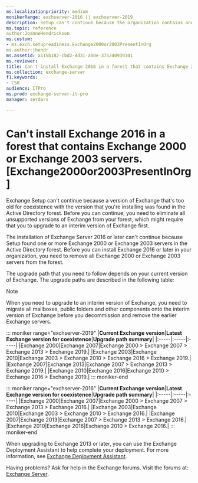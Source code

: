 ```yaml
---
ms.localizationpriority: medium
monikerRange: exchserver-2016 || exchserver-2019
description: Setup can't continue because the organization contains one or more Exchange servers that are too old.
ms.topic: reference
author:JoanneHendrickson
ms.custom:
- ms.exch.setupreadiness.Exchange2000or2003PresentInOrg
ms.author:jhendr
ms.assetid: a115b182-cbd2-4d31-aa0e-375240939301
ms.reviewer: 
title: Can't install Exchange 2016 in a forest that contains Exchange 2000 or Exchange 2003 servers. [Exchange2000or2003PresentInOrg]
ms.collection: exchange-server
f1.keywords:
- CSH
audience: ITPro
ms.prod: exchange-server-it-pro
manager: serdars

---
```


# Can't install Exchange 2016 in a forest that contains Exchange 2000 or Exchange 2003 servers. [Exchange2000or2003PresentInOrg]

Exchange Setup can't continue because a version of Exchange that's too old for coexistence with the version that you're installing was found in the Active Directory forest. Before you can continue, you need to eliminate all unsupported versions of Exchange from your forest, which might require that you to upgrade to an interim version of Exchange first.

The installation of Exchange Server 2016 or later can't continue because Setup found one or more Exchange 2000 or Exchange 2003 servers in the Active Directory forest. Before you can install Exchange 2016 or later in your organization, you need to remove all Exchange 2000 or Exchange 2003 servers from the forest.

The upgrade path that you need to follow depends on your current version of Exchange. The upgrade paths are described in the following table:

>[!NOTE]
>When you need to upgrade to an interim version of Exchange, you need to migrate all mailboxes, public folders and other components onto the interim version of Exchange before you decommission and remove the earlier Exchange servers.

::: moniker range="exchserver-2019"
|**Current Exchange version**|**Latest Exchange version for coexistence**|**Upgrade path summary**|
|:-----|:-----|:-----|
|Exchange 2000|Exchange 2007|Exchange 2000 \> Exchange 2007 \> Exchange 2013 \> Exchange 2019.|
|Exchange 2003|Exchange 2010|Exchange 2003 \> Exchange 2010 \> Exchange 2016 \> Exchange 2019.|
|Exchange 2007|Exchange 2013|Exchange 2007 \> Exchange 2013 \> Exchange 2019.|
|Exchange 2010|Exchange 2016|Exchange 2010 \> Exchange 2016 \> Exchange 2019.|
::: moniker-end

::: moniker range="exchserver-2016"
|**Current Exchange version**|**Latest Exchange version for coexistence**|**Upgrade path summary**|
|:-----|:-----|:-----|
|Exchange 2000|Exchange 2007|Exchange 2000 \> Exchange 2007 \> Exchange 2013 \> Exchange 2016.|
|Exchange 2003|Exchange 2010|Exchange 2003 \> Exchange 2010 \> Exchange 2016.|
|Exchange 2007|Exchange 2013|Exchange 2007 \> Exchange 2013 \> Exchange 2016.|
|Exchange 2010|Exchange 2016|Exchange 2010 \> Exchange 2016.|
::: moniker-end

When upgrading to Exchange 2013 or later, you can use the Exchange Deployment Assistant to help complete your deployment. For more information, see [Exchange Deployment Assistant](https://assistants.microsoft.com/).

Having problems? Ask for help in the Exchange forums. Visit the forums at: [Exchange Server](https://social.technet.microsoft.com/forums/office/home?category=exchangeserver).
